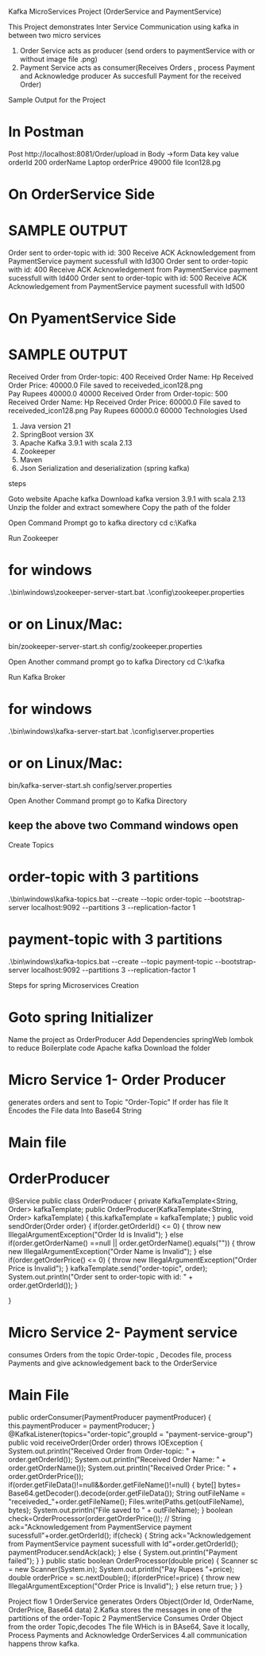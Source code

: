Kafka MicroServices Project (OrderService and PaymentService)

This Project demonstrates Inter Service Communication using kafka in between two micro services

1) Order Service acts as producer (send orders to paymentService with or without image file .png)
2) Payment Service acts as consumer(Receives Orders , process Payment and Acknowledge producer As succesfull Payment for the received Order)

Sample Output for the Project

# In Postman 
Post http://localhost:8081/Order/upload
in Body ->form Data
  key             value
  orderId         200
  orderName       Laptop
  orderPrice      49000
  file            Icon128.pg


# On OrderService Side
 # SAMPLE OUTPUT
Order sent to order-topic with id: 300
Receive ACK Acknowledgement from PaymentService payment sucessfull with Id300
Order sent to order-topic with id: 400
Receive ACK Acknowledgement from PaymentService payment sucessfull with Id400
Order sent to order-topic with id: 500
Receive ACK Acknowledgement from PaymentService payment sucessfull with Id500

# On PyamentService Side

 # SAMPLE OUTPUT
Received Order from Order-topic: 400
Received Order Name: Hp
Received Order Price: 40000.0
File saved to receiveded_icon128.png     
Pay Rupees 40000.0
40000
Received Order from Order-topic: 500
Received Order Name: Hp
Received Order Price: 60000.0
File saved to receiveded_icon128.png
Pay Rupees 60000.0
60000
Technologies Used
1) Java version 21
2) SpringBoot version 3X
3) Apache Kafka 3.9.1 with scala 2.13 
4) Zookeeper
5) Maven
6) Json Serialization and deserialization (spring kafka)

steps

Goto website Apache kafka 
Download kafka version 3.9.1 with scala 2.13
Unzip the folder and extract somewhere 
Copy the path of the folder

Open Command Prompt 
go to kafka directory
cd c:\Kafka

Run Zookeeper 
# for windows
.\bin\windows\zookeeper-server-start.bat .\config\zookeeper.properties
# or on Linux/Mac:
bin/zookeeper-server-start.sh config/zookeeper.properties

Open Another command prompt 
go to kafka Directory
cd C:\kafka

Run Kafka Broker
# for windows
.\bin\windows\kafka-server-start.bat .\config\server.properties
# or on Linux/Mac:
bin/kafka-server-start.sh config/server.properties

Open Another Command prompt 
go to Kafka Directory

## keep the above two Command windows open

Create Topics 
# order-topic with 3 partitions
.\bin\windows\kafka-topics.bat --create --topic order-topic --bootstrap-server localhost:9092 --partitions 3 --replication-factor 1

# payment-topic with 3 partitions
.\bin\windows\kafka-topics.bat --create --topic payment-topic --bootstrap-server localhost:9092 --partitions 3 --replication-factor 1


Steps for spring Microservices Creation

# Goto spring Initializer 
Name the project as OrderProducer
Add Dependencies
springWeb
lombok to reduce Boilerplate code
Apache kafka
Download the folder

# Micro Service 1- Order Producer
generates orders and sent to Topic  "Order-Topic"
If order has file It Encodes the File data Into Base64 String 
# Main file 
# OrderProducer
@Service
public class OrderProducer {
    private KafkaTemplate<String, Order> kafkaTemplate;
    public OrderProducer(KafkaTemplate<String, Order> kafkaTemplate) {
        this.kafkaTemplate = kafkaTemplate;
    }
    public void sendOrder(Order order) {
        if(order.getOrderId() <= 0) {
            throw new IllegalArgumentException("Order Id is Invalid");
        }
        else if(order.getOrderName() ==null || order.getOrderName().equals("")) {
            throw new IllegalArgumentException("Order Name is Invalid");
        }
        else if(order.getOrderPrice() <= 0) {
            throw new IllegalArgumentException("Order Price is Invalid");
        }
        kafkaTemplate.send("order-topic", order);
        System.out.println("Order sent to order-topic with id: " + order.getOrderId());
    }

}

# Micro Service 2- Payment service
consumes Orders from the topic Order-topic , Decodes file, process Payments and give acknowledgement back to the OrderService
# Main File
public orderConsumer(PaymentProducer paymentProducer) {
        this.paymentProducer = paymentProducer;
    }
    @KafkaListener(topics="order-topic",groupId = "payment-service-group")
   public void receiveOrder(Order order) throws IOException {
        System.out.println("Received Order from Order-topic: " + order.getOrderId());
        System.out.println("Received Order Name: " + order.getOrderName());
        System.out.println("Received Order Price: " + order.getOrderPrice());
        if(order.getFileData()!=null&&order.getFileName()!=null) {
            byte[] bytes= Base64.getDecoder().decode(order.getFileData());
            String outFileName = "receiveded_"+order.getFileName();
            Files.write(Paths.get(outFileName), bytes);
            System.out.println("File saved to " + outFileName);
        }
        boolean check=OrderProcessor(order.getOrderPrice());
       // String ack="Acknowledgement from PaymentService payment sucessfull"+order.getOrderId();
        if(check) {
            String ack="Acknowledgement from PaymentService payment sucessfull with Id"+order.getOrderId();
            paymentProducer.sendAck(ack);
        }
        else {
            System.out.println("Payment failed");
        }
    }
    public static boolean OrderProcessor(double price)
    {
        Scanner sc = new Scanner(System.in);
        System.out.println("Pay Rupees "+price);
        double orderPrice = sc.nextDouble();
        if(orderPrice!=price)
        {
            throw new IllegalArgumentException("Order Price is Invalid");
        }
        else
            return true;
    }
}

Project flow
1 OrderService generates Orders Object(Order Id, OrderName, OrderPrice, Base64 data)
2.Kafka stores the messages in one of the partitions of the order-Topic
2 PaymentService Consumes Order Object from the order Topic,decodes The file WHich is in BAse64, Save it locally, Process Payments and  Acknowledge OrderServices
4.all communication happens throw kafka.










